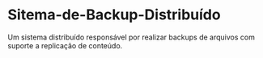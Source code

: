 # Sitema-de-Backup-Distribuído
Um sistema distribuído responsável por realizar backups de arquivos com suporte a replicação de conteúdo.
